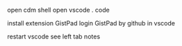 open cdm shell
open vscode
. code

install extension GistPad
login GistPad by github in vscode

restart vscode
see left tab notes

